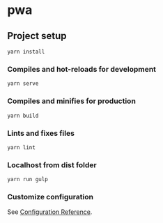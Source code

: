 # pwa

## Project setup
```
yarn install
```

### Compiles and hot-reloads for development
```
yarn serve
```

### Compiles and minifies for production
```
yarn build
```

### Lints and fixes files
```
yarn lint
```

### Localhost from dist folder
```
yarn run gulp
```

### Customize configuration
See [Configuration Reference](https://cli.vuejs.org/config/).
